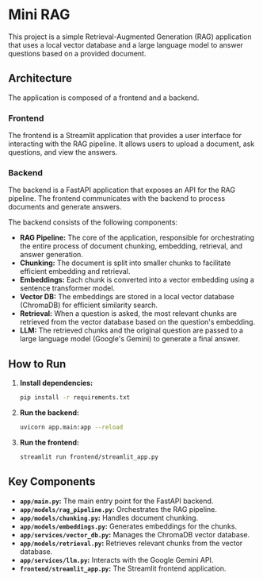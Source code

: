 # Mini RAG

This project is a simple Retrieval-Augmented Generation (RAG) application that uses a local vector database and a large language model to answer questions based on a provided document.

## Architecture

The application is composed of a frontend and a backend.

### Frontend

The frontend is a Streamlit application that provides a user interface for interacting with the RAG pipeline. It allows users to upload a document, ask questions, and view the answers.

### Backend

The backend is a FastAPI application that exposes an API for the RAG pipeline. The frontend communicates with the backend to process documents and generate answers.

The backend consists of the following components:

*   **RAG Pipeline:** The core of the application, responsible for orchestrating the entire process of document chunking, embedding, retrieval, and answer generation.
*   **Chunking:** The document is split into smaller chunks to facilitate efficient embedding and retrieval.
*   **Embeddings:** Each chunk is converted into a vector embedding using a sentence transformer model.
*   **Vector DB:** The embeddings are stored in a local vector database (ChromaDB) for efficient similarity search.
*   **Retrieval:** When a question is asked, the most relevant chunks are retrieved from the vector database based on the question's embedding.
*   **LLM:** The retrieved chunks and the original question are passed to a large language model (Google's Gemini) to generate a final answer.

## How to Run

1.  **Install dependencies:**
    ```bash
    pip install -r requirements.txt
    ```
2.  **Run the backend:**
    ```bash
    uvicorn app.main:app --reload
    ```
3.  **Run the frontend:**
    ```bash
    streamlit run frontend/streamlit_app.py
    ```

## Key Components

*   **`app/main.py`:** The main entry point for the FastAPI backend.
*   **`app/models/rag_pipeline.py`:** Orchestrates the RAG pipeline.
*   **`app/models/chunking.py`:** Handles document chunking.
*   **`app/models/embeddings.py`:** Generates embeddings for the chunks.
*   **`app/services/vector_db.py`:** Manages the ChromaDB vector database.
*   **`app/models/retrieval.py`:** Retrieves relevant chunks from the vector database.
*   **`app/services/llm.py`:** Interacts with the Google Gemini API.
*   **`frontend/streamlit_app.py`:** The Streamlit frontend application.
